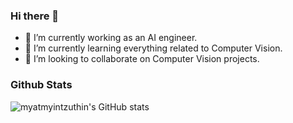 ### Hi there 👋

<!--
**myatmyintzuthin/myatmyintzuthin** is a ✨ _special_ ✨ repository because its `README.md` (this file) appears on your GitHub profile.

Here are some ideas to get you started:

- 📫 How to reach me: ...
-->
- 🔭 I’m currently working as an AI engineer.
- 🌱 I’m currently learning everything related to Computer Vision.
- 👯 I’m looking to collaborate on Computer Vision projects.

### Github Stats
![myatmyintzuthin's GitHub stats](https://github-readme-stats.vercel.app/api?username=myatmyintzuthin&show_icons=true&theme=dark)
